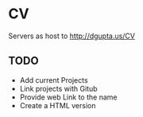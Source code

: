 # CV

Servers as host to http://dgupta.us/CV

## TODO
+ Add current Projects
+ Link projects with Gitub
+ Provide web Link to the name
+ Create a HTML version
